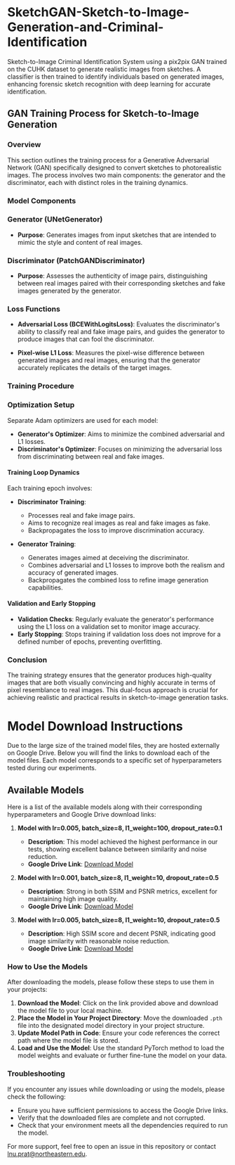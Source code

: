 # SketchGAN-Sketch-to-Image-Generation-and-Criminal-Identification
Sketch-to-Image Criminal Identification System using a pix2pix GAN trained on the CUHK dataset to generate realistic images from sketches. A classifier is then trained to identify individuals based on generated images, enhancing forensic sketch recognition with deep learning for accurate identification.


## GAN Training Process for Sketch-to-Image Generation

### Overview
This section outlines the training process for a Generative Adversarial Network (GAN) specifically designed to convert sketches to photorealistic images. The process involves two main components: the generator and the discriminator, each with distinct roles in the training dynamics.

### Model Components

### Generator (UNetGenerator)
- **Purpose**: Generates images from input sketches that are intended to mimic the style and content of real images.

### Discriminator (PatchGANDiscriminator)
- **Purpose**: Assesses the authenticity of image pairs, distinguishing between real images paired with their corresponding sketches and fake images generated by the generator.

### Loss Functions

- **Adversarial Loss (BCEWithLogitsLoss)**: Evaluates the discriminator's ability to classify real and fake image pairs, and guides the generator to produce images that can fool the discriminator.
  
- **Pixel-wise L1 Loss**: Measures the pixel-wise difference between generated images and real images, ensuring that the generator accurately replicates the details of the target images.

### Training Procedure

### Optimization Setup
Separate Adam optimizers are used for each model:
- **Generator's Optimizer**: Aims to minimize the combined adversarial and L1 losses.
- **Discriminator's Optimizer**: Focuses on minimizing the adversarial loss from discriminating between real and fake images.

#### Training Loop Dynamics
Each training epoch involves:
- **Discriminator Training**: 
  - Processes real and fake image pairs.
  - Aims to recognize real images as real and fake images as fake.
  - Backpropagates the loss to improve discrimination accuracy.

- **Generator Training**:
  - Generates images aimed at deceiving the discriminator.
  - Combines adversarial and L1 losses to improve both the realism and accuracy of generated images.
  - Backpropagates the combined loss to refine image generation capabilities.

#### Validation and Early Stopping
- **Validation Checks**: Regularly evaluate the generator's performance using the L1 loss on a validation set to monitor image accuracy.
- **Early Stopping**: Stops training if validation loss does not improve for a defined number of epochs, preventing overfitting.

### Conclusion
The training strategy ensures that the generator produces high-quality images that are both visually convincing and highly accurate in terms of pixel resemblance to real images. This dual-focus approach is crucial for achieving realistic and practical results in sketch-to-image generation tasks.


# Model Download Instructions

Due to the large size of the trained model files, they are hosted externally on Google Drive. Below you will find the links to download each of the model files. Each model corresponds to a specific set of hyperparameters tested during our experiments.

## Available Models

Here is a list of the available models along with their corresponding hyperparameters and Google Drive download links:

1. **Model with lr=0.005, batch_size=8, l1_weight=100, dropout_rate=0.1**
   - **Description**: This model achieved the highest performance in our tests, showing excellent balance between similarity and noise reduction.
   - **Google Drive Link**: [Download Model](https://drive.google.com/drive/folders/1INPnHaby9jZZUpLsL0K1skMNQ0YX5jbE?usp=drive_link)
   
2. **Model with lr=0.001, batch_size=8, l1_weight=10, dropout_rate=0.5**
   - **Description**: Strong in both SSIM and PSNR metrics, excellent for maintaining high image quality.
   - **Google Drive Link**: [Download Model](https://drive.google.com/drive/folders/1-0lGv7r1zxtROls2EO8GgpKuT0ckxbaa?usp=drive_link)

3. **Model with lr=0.005, batch_size=8, l1_weight=10, dropout_rate=0.5**
   - **Description**: High SSIM score and decent PSNR, indicating good image similarity with reasonable noise reduction.
   - **Google Drive Link**: [Download Model](https://drive.google.com/drive/folders/1ZpMIGWklQqDT6neDr9jRiwI_8xhCe7Zw?usp=drive_link)

### How to Use the Models

After downloading the models, please follow these steps to use them in your projects:

1. **Download the Model**: Click on the link provided above and download the model file to your local machine.
2. **Place the Model in Your Project Directory**: Move the downloaded `.pth` file into the designated model directory in your project structure.
3. **Update Model Path in Code**: Ensure your code references the correct path where the model file is stored.
4. **Load and Use the Model**: Use the standard PyTorch method to load the model weights and evaluate or further fine-tune the model on your data.

### Troubleshooting

If you encounter any issues while downloading or using the models, please check the following:

- Ensure you have sufficient permissions to access the Google Drive links.
- Verify that the downloaded files are complete and not corrupted.
- Check that your environment meets all the dependencies required to run the model.

For more support, feel free to open an issue in this repository or contact lnu.prat@northeastern.edu.
